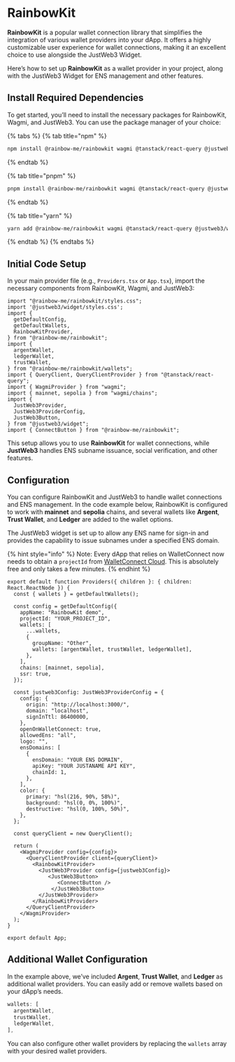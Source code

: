 # RainbowKit

**RainbowKit** is a popular wallet connection library that simplifies the integration of various wallet providers into your dApp. It offers a highly customizable user experience for wallet connections, making it an excellent choice to use alongside the JustWeb3 Widget.

Here’s how to set up **RainbowKit** as a wallet provider in your project, along with the JustWeb3 Widget for ENS management and other features.

## Install Required Dependencies

To get started, you’ll need to install the necessary packages for RainbowKit, Wagmi, and JustWeb3. You can use the package manager of your choice:

{% tabs %}
{% tab title="npm" %}
```bash
npm install @rainbow-me/rainbowkit wagmi @tanstack/react-query @justweb3/widget
```
{% endtab %}

{% tab title="pnpm" %}
```bash
pnpm install @rainbow-me/rainbowkit wagmi @tanstack/react-query @justweb3/widget
```
{% endtab %}

{% tab title="yarn" %}
```bash
yarn add @rainbow-me/rainbowkit wagmi @tanstack/react-query @justweb3/widget
```
{% endtab %}
{% endtabs %}

## Initial Code Setup

In your main provider file (e.g., `Providers.tsx` or `App.tsx`), import the necessary components from RainbowKit, Wagmi, and JustWeb3:

```tsx
import "@rainbow-me/rainbowkit/styles.css";
import '@justweb3/widget/styles.css';
import {
  getDefaultConfig,
  getDefaultWallets,
  RainbowKitProvider,
} from "@rainbow-me/rainbowkit";
import {
  argentWallet,
  ledgerWallet,
  trustWallet,
} from "@rainbow-me/rainbowkit/wallets";
import { QueryClient, QueryClientProvider } from "@tanstack/react-query";
import { WagmiProvider } from "wagmi";
import { mainnet, sepolia } from "wagmi/chains";
import {
  JustWeb3Provider,
  JustWeb3ProviderConfig,
  JustWeb3Button,
} from "@justweb3/widget";
import { ConnectButton } from "@rainbow-me/rainbowkit";

```

This setup allows you to use **RainbowKit** for wallet connections, while **JustWeb3** handles ENS subname issuance, social verification, and other features.

## Configuration

You can configure RainbowKit and JustWeb3 to handle wallet connections and ENS management. In the code example below, RainbowKit is configured to work with **mainnet** and **sepolia** chains, and several wallets like **Argent**, **Trust Wallet**, and **Ledger** are added to the wallet options.

The JustWeb3 widget is set up to allow any ENS name for sign-in and provides the capability to issue subnames under a specified ENS domain.

{% hint style="info" %}
Note: Every dApp that relies on WalletConnect now needs to obtain a `projectId` from [WalletConnect Cloud](https://cloud.walletconnect.com/). This is absolutely free and only takes a few minutes.
{% endhint %}

```tsx
export default function Providers({ children }: { children: React.ReactNode }) {
  const { wallets } = getDefaultWallets();

  const config = getDefaultConfig({
    appName: "RainbowKit demo",
    projectId: "YOUR_PROJECT_ID",
    wallets: [
      ...wallets,
      {
        groupName: "Other",
        wallets: [argentWallet, trustWallet, ledgerWallet],
      },
    ],
    chains: [mainnet, sepolia],
    ssr: true,
  });

  const justweb3Config: JustWeb3ProviderConfig = {
    config: {
      origin: "http://localhost:3000/",
      domain: "localhost",
      signInTtl: 86400000,
    },
    openOnWalletConnect: true,
    allowedEns: "all",
    logo: "",
    ensDomains: [
      {
        ensDomain: "YOUR ENS DOMAIN",
        apiKey: "YOUR JUSTANAME API KEY",
        chainId: 1,
      },
    ],
    color: {
      primary: "hsl(216, 90%, 58%)",
      background: "hsl(0, 0%, 100%)",
      destructive: "hsl(0, 100%, 50%)",
    },
  };

  const queryClient = new QueryClient();

  return (
    <WagmiProvider config={config}>
      <QueryClientProvider client={queryClient}>
        <RainbowKitProvider>
          <JustWeb3Provider config={justweb3Config}>
             <JustWeb3Button>
                <ConnectButton />
              </JustWeb3Button>
          </JustWeb3Provider>
        </RainbowKitProvider>
      </QueryClientProvider>
    </WagmiProvider>
  );
}

export default App;
```

## Additional Wallet Configuration

In the example above, we’ve included **Argent**, **Trust Wallet**, and **Ledger** as additional wallet providers. You can easily add or remove wallets based on your dApp’s needs.

```typescript
wallets: [
  argentWallet,
  trustWallet,
  ledgerWallet,
],
```

You can also configure other wallet providers by replacing the `wallets` array with your desired wallet providers.
